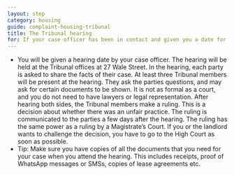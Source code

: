 ```yaml
---
layout: step
category: housing
guide: complaint-housing-tribunal
title: The Tribunal hearing
for: If your case officer has been in contact and given you a date for a tribunal hearing or if the outcome of mediation was not satisfactory then this information might be useful to you
---
```

- You will be given a hearing date by your case officer. The hearing will be held at the Tribunal offices at 27 Wale Street.  In the hearing, each party is asked to share the facts of their case. At least three Tribunal members will be present at the hearing. They ask the parties questions, and may ask for certain documents to be shown. It is not as formal as a court, and you do not need to have lawyers or legal representation.  After hearing both sides, the Tribunal members make a ruling.  This is a decision about whether there was an unfair practice. The ruling is communicated to the parties a few days after the hearing. The ruling has the same power as a ruling by a Magistrate’s Court. If you or the landlord wants to challenge the decision, you have to go to the High Court as soon as possible.
- Tip: Make sure you have copies of all the documents that you need for your case when you attend the hearing. This includes receipts, proof of WhatsApp messages or SMSs, copies of lease agreements etc.